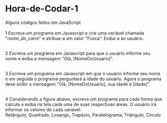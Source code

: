 # Hora-de-Codar-1
Alguns códigos feitos em JavaScript<br><br>
1 Escreva um programa em Javascript e crie uma variável chamada "nome_do_carro" e atribua-a um valor "Fusca". Exiba-a ao usuário.<br><br>

2 Escreva um programa em Javascript para que o usuário informe seu nome e exiba a mensagem "Olá, [NomeDoUsuario]".<br><br>

3 Escreva um programa em Javascript em que o usuário informe seu nome e em seguida o programa perguntará a idade do usuário. Agora o programa deve exibir a mensagem "Olá, [NomeDoUsuario], sua idade é [idade]".<br><br>

4 Considerando a figura abaixo, escreva um programa para cada forma que calcula e exiba na tela cada uma de suas respectivas áreas. O usuário irá informar os valores de cada variável.<br>
Retângulo, Quadrado, Losango, Trapézio, Paralelograma, Triângulo, Círculo<br><br>
